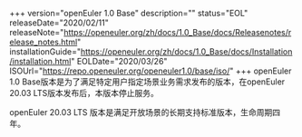 +++
version="openEuler 1.0 Base"
description=""
status="EOL"
releaseDate="2020/02/11"
releaseNote="https://openeuler.org/zh/docs/1.0_Base/docs/Releasenotes/release_notes.html"
installationGuide="https://openeuler.org/zh/docs/1.0_Base/docs/Installation/installation.html"
EOLDate="2020/03/26"
ISOUrl="https://repo.openeuler.org/openeuler1.0/base/iso/"
+++
openEuler 1.0 Base版本是为了满足特定用户指定场景业务需求发布的版本，在openEuler 20.03 LTS版本发布后，本版本停止服务。

openEuler 20.03 LTS 版本是满足开放场景的长期支持标准版本，生命周期四年。